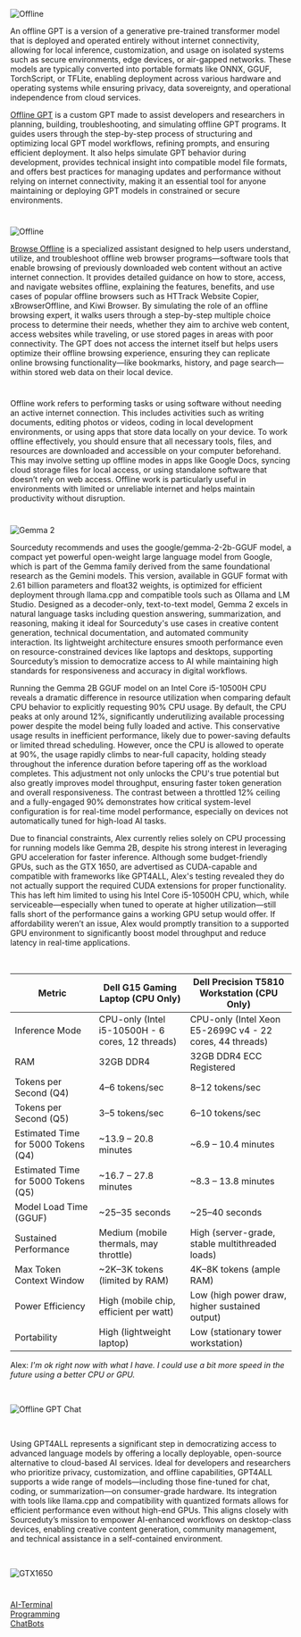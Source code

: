![Offline](https://github.com/user-attachments/assets/f0e601b9-086f-464c-8c4c-98fc19c3ac62)

An offline GPT is a version of a generative pre-trained transformer model that is deployed and operated entirely without internet connectivity, allowing for local inference, customization, and usage on isolated systems such as secure environments, edge devices, or air-gapped networks. These models are typically converted into portable formats like ONNX, GGUF, TorchScript, or TFLite, enabling deployment across various hardware and operating systems while ensuring privacy, data sovereignty, and operational independence from cloud services. 

[Offline GPT](https://chatgpt.com/g/g-PhOe9lrMu-offline-gpt) is a custom GPT made to assist developers and researchers in planning, building, troubleshooting, and simulating offline GPT programs. It guides users through the step-by-step process of structuring and optimizing local GPT model workflows, refining prompts, and ensuring efficient deployment. It also helps simulate GPT behavior during development, provides technical insight into compatible model file formats, and offers best practices for managing updates and performance without relying on internet connectivity, making it an essential tool for anyone maintaining or deploying GPT models in constrained or secure environments.

#

![Offline](https://github.com/user-attachments/assets/04cc9b7f-22e9-4651-a463-95402180d3c9)

[Browse Offline](https://chatgpt.com/g/g-683997ef21608191b69aada281fb9d0b-browse-offline) is a specialized assistant designed to help users understand, utilize, and troubleshoot offline web browser programs—software tools that enable browsing of previously downloaded web content without an active internet connection. It provides detailed guidance on how to store, access, and navigate websites offline, explaining the features, benefits, and use cases of popular offline browsers such as HTTrack Website Copier, xBrowserOffline, and Kiwi Browser. By simulating the role of an offline browsing expert, it walks users through a step-by-step multiple choice process to determine their needs, whether they aim to archive web content, access websites while traveling, or use stored pages in areas with poor connectivity. The GPT does not access the internet itself but helps users optimize their offline browsing experience, ensuring they can replicate online browsing functionality—like bookmarks, history, and page search—within stored web data on their local device.

#

Offline work refers to performing tasks or using software without needing an active internet connection. This includes activities such as writing documents, editing photos or videos, coding in local development environments, or using apps that store data locally on your device. To work offline effectively, you should ensure that all necessary tools, files, and resources are downloaded and accessible on your computer beforehand. This may involve setting up offline modes in apps like Google Docs, syncing cloud storage files for local access, or using standalone software that doesn’t rely on web access. Offline work is particularly useful in environments with limited or unreliable internet and helps maintain productivity without disruption.

#

![Gemma 2](https://github.com/user-attachments/assets/09242b25-0ef4-4085-8f88-32bc4acc3989)

Sourceduty recommends and uses the google/gemma-2-2b-GGUF model, a compact yet powerful open-weight large language model from Google, which is part of the Gemma family derived from the same foundational research as the Gemini models. This version, available in GGUF format with 2.61 billion parameters and float32 weights, is optimized for efficient deployment through llama.cpp and compatible tools such as Ollama and LM Studio. Designed as a decoder-only, text-to-text model, Gemma 2 excels in natural language tasks including question answering, summarization, and reasoning, making it ideal for Sourceduty's use cases in creative content generation, technical documentation, and automated community interaction. Its lightweight architecture ensures smooth performance even on resource-constrained devices like laptops and desktops, supporting Sourceduty’s mission to democratize access to AI while maintaining high standards for responsiveness and accuracy in digital workflows.

Running the Gemma 2B GGUF model on an Intel Core i5-10500H CPU reveals a dramatic difference in resource utilization when comparing default CPU behavior to explicitly requesting 90% CPU usage. By default, the CPU peaks at only around 12%, significantly underutilizing available processing power despite the model being fully loaded and active. This conservative usage results in inefficient performance, likely due to power-saving defaults or limited thread scheduling. However, once the CPU is allowed to operate at 90%, the usage rapidly climbs to near-full capacity, holding steady throughout the inference duration before tapering off as the workload completes. This adjustment not only unlocks the CPU's true potential but also greatly improves model throughput, ensuring faster token generation and overall responsiveness. The contrast between a throttled 12% ceiling and a fully-engaged 90% demonstrates how critical system-level configuration is for real-time model performance, especially on devices not automatically tuned for high-load AI tasks.

Due to financial constraints, Alex currently relies solely on CPU processing for running models like Gemma 2B, despite his strong interest in leveraging GPU acceleration for faster inference. Although some budget-friendly GPUs, such as the GTX 1650, are advertised as CUDA-capable and compatible with frameworks like GPT4ALL, Alex's testing revealed they do not actually support the required CUDA extensions for proper functionality. This has left him limited to using his Intel Core i5-10500H CPU, which, while serviceable—especially when tuned to operate at higher utilization—still falls short of the performance gains a working GPU setup would offer. If affordability weren’t an issue, Alex would promptly transition to a supported GPU environment to significantly boost model throughput and reduce latency in real-time applications.

<br>

| Metric                          | Dell G15 Gaming Laptop (CPU Only)                | Dell Precision T5810 Workstation (CPU Only)       |
|---------------------------------|--------------------------------------------------|---------------------------------------------------|
| Inference Mode                  | CPU-only (Intel i5-10500H - 6 cores, 12 threads) | CPU-only (Intel Xeon E5-2699C v4 - 22 cores, 44 threads) |
| RAM                             | 32GB DDR4                                         | 32GB DDR4 ECC Registered                          |
| Tokens per Second (Q4)         | 4–6 tokens/sec                                   | 8–12 tokens/sec                                   |
| Tokens per Second (Q5)         | 3–5 tokens/sec                                   | 6–10 tokens/sec                                   |
| Estimated Time for 5000 Tokens (Q4) | ~13.9 – 20.8 minutes                         | ~6.9 – 10.4 minutes                               |
| Estimated Time for 5000 Tokens (Q5) | ~16.7 – 27.8 minutes                         | ~8.3 – 13.8 minutes                               |
| Model Load Time (GGUF)         | ~25–35 seconds                                   | ~25–40 seconds                                    |
| Sustained Performance           | Medium (mobile thermals, may throttle)           | High (server-grade, stable multithreaded loads)   |
| Max Token Context Window        | ~2K–3K tokens (limited by RAM)                   | 4K–8K tokens (ample RAM)                          |
| Power Efficiency                | High (mobile chip, efficient per watt)           | Low (high power draw, higher sustained output)    |
| Portability                    | High (lightweight laptop)                        | Low (stationary tower workstation)                |

Alex: _I'm ok right now with what I have. I could use a bit more speed in the future using a better CPU or GPU._

<br>

![Offline GPT Chat](https://github.com/user-attachments/assets/e5ac5ad6-65ee-473c-a17c-9974213ab3b3)

<br>

Using GPT4ALL represents a significant step in democratizing access to advanced language models by offering a locally deployable, open-source alternative to cloud-based AI services. Ideal for developers and researchers who prioritize privacy, customization, and offline capabilities, GPT4ALL supports a wide range of models—including those fine-tuned for chat, coding, or summarization—on consumer-grade hardware. Its integration with tools like llama.cpp and compatibility with quantized formats allows for efficient performance even without high-end GPUs. This aligns closely with Sourceduty’s mission to empower AI-enhanced workflows on desktop-class devices, enabling creative content generation, community management, and technical assistance in a self-contained environment.

<br>

![GTX1650](https://github.com/user-attachments/assets/927c4a29-ae39-442b-856f-766161ae95d2)

#

[AI-Terminal](https://chatgpt.com/g/g-682ae345cb0c8191944ce840e3cfa63e-ai-terminal)
<br>
[Programming](https://github.com/sourceduty/Programming)
<br>
[ChatBots](https://github.com/sourceduty/Chatbots)
